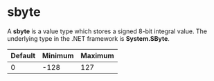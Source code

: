 # sbyte

A **sbyte** is a value type which stores a signed 8-bit integral value. The underlying type in the .NET framework is **System.SByte**.

| Default |Minimum | Maximum |
| -- | -- | -- |
| 0 | -128 | 127 |
